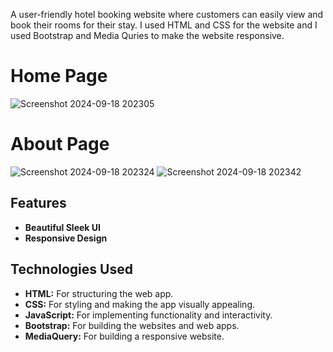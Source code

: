 
A user-friendly hotel booking website where customers can easily view and book their rooms for their stay. I used HTML and CSS for the website and I used Bootstrap and Media Quries to make the website responsive. 

# Home Page
![Screenshot 2024-09-18 202305](https://github.com/user-attachments/assets/8feaa4fa-b1f2-491e-a388-d39163ce7bd3)

# About Page
![Screenshot 2024-09-18 202324](https://github.com/user-attachments/assets/5732814c-7d90-4eeb-9618-b05ee069482c)
![Screenshot 2024-09-18 202342](https://github.com/user-attachments/assets/29957083-2336-436d-8eaf-1834dab6f8bc)


## Features

- **Beautiful Sleek UI** 
- **Responsive Design** 

## Technologies Used

- **HTML:** For structuring the web app.
- **CSS:** For styling and making the app visually appealing.
- **JavaScript:** For implementing functionality and interactivity.
- **Bootstrap:** For building the websites and web apps.
- **MediaQuery:** For building a responsive website.

